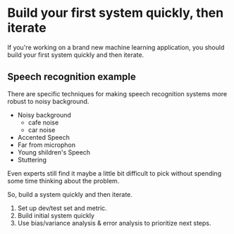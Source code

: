 # Build your first system quickly, then iterate

If you're working on a brand new machine learning application, you should build your first system quickly and then iterate.

## Speech recognition example

There are specific techniques for making speech recognition systems more robust to noisy background.
* Noisy background
  - cafe noise
  - car noise
* Accented Speech
* Far from microphon
* Young shildren's Speech
* Stuttering

Even experts still find it maybe a little bit difficult to pick without spending some time thinking about the problem.

So, build a system quickly and then iterate.
1. Set up dev/test set and metric.
2. Build initial system quickly
3. Use bias/variance analysis & error analysis to prioritize next steps.
